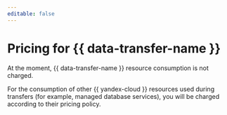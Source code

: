 ```yaml
---
editable: false
---
```


# Pricing for {{ data-transfer-name }}



At the moment, {{ data-transfer-name }} resource consumption is not charged.

For the consumption of other {{ yandex-cloud }} resources used during transfers (for example, managed database services), you will be charged according to their pricing policy.

